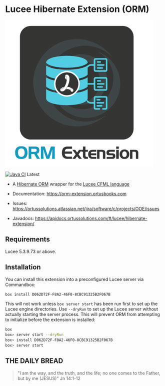 # Lucee Hibernate Extension (ORM)

![the Ortus ORM Extension logo](https://raw.githubusercontent.com/Ortus-Solutions/extension-hibernate/e82ed175c9b19528b130b079c942f7f654bc6147/logo.png)

[![Java CI](https://github.com/ortus-solutions/extension-hibernate/actions/workflows/ci.yml/badge.svg)](https://github.com/ortus-solutions/extension-hibernate/actions/workflows/ci.yml) Latest

* A [Hibernate ORM](https://hibernate.org/orm/) wrapper for the [Lucee CFML language](https://www.lucee.org/)

* Documentation: https://orm-extension.ortusbooks.com
* Issues: https://ortussolutions.atlassian.net/jira/software/c/projects/OOE/issues
* Javadocs: https://apidocs.ortussolutions.com/#/lucee/hibernate-extension/

## Requirements

Lucee 5.3.9.73 or above.

## Installation

You can install this extension into a preconfigured Lucee server via Commandbox:

```bash
box install D062D72F-F8A2-46F0-8CBC91325B2F067B
```

This will not work unless `box server start` has been run first to set up the Lucee engine directories. Use `--dryRun` to set up the Lucee server without actually starting the server process. This will prevent ORM from attempting to initialize before the extension is installed:

```bash
box
box> server start --dryRun
box> install D062D72F-F8A2-46F0-8CBC91325B2F067B
box> server start
```

## THE DAILY BREAD

> "I am the way, and the truth, and the life; no one comes to the Father, but by me (JESUS)" Jn 14:1-12
